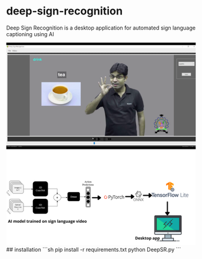 # deep-sign-recognition
Deep Sign Recognition is a desktop application for automated sign language captioning using AI


<img src="/Images/desktop.png" width="640" />

<img src="/Images/architecture.png" width="640" />
## installation
```sh
pip install -r requirements.txt
python DeepSR.py
```

